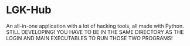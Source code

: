 # LGK-Hub
An all-in-one application with a lot of hacking tools, all made with Python.
STILL DEVELOPING!
YOU HAVE TO BE IN THE SAME DIRECTORY AS THE LOGIN AND MAIN EXECUTABLES TO RUN THOSE TWO PROGRAMS!
